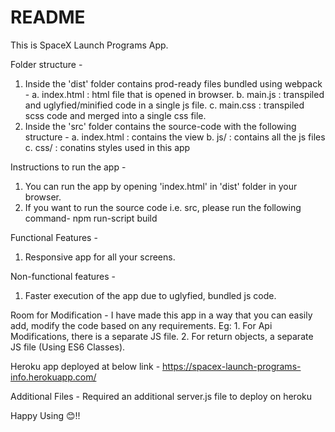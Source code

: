 # README #

This is SpaceX Launch Programs App.

Folder structure - 
1. Inside the 'dist' folder contains prod-ready files bundled using webpack -
    a. index.html       : html file that is opened in browser. 
    b. main.js          : transpiled and uglyfied/minified code in a single js file.
    c. main.css         : transpiled scss code and merged into a single css file.
2. Inside the 'src' folder contains the source-code with the following structure - 
    a. index.html       : contains the view
    b. js/              : contains all the js files
    c. css/             : conatins styles used in this app

Instructions to run the app - 
1. You can run the app by opening 'index.html' in 'dist' folder in your browser.
2. If you want to run the source code i.e. src, please run the following command-
    npm run-script build

Functional Features - 
1. Responsive app for all your screens.

Non-functional features - 
1. Faster execution of the app due to uglyfied, bundled js code.

Room for Modification - 
I have made this app in a way that you can easily add, modify the code based on any requirements.
Eg: 1. For Api Modifications, there is a separate JS file.
    2. For return objects, a separate JS file (Using ES6 Classes).

Heroku app deployed at below link - 
https://spacex-launch-programs-info.herokuapp.com/

Additional Files - 
Required an additional server.js file to deploy on heroku

Happy Using 😊!!